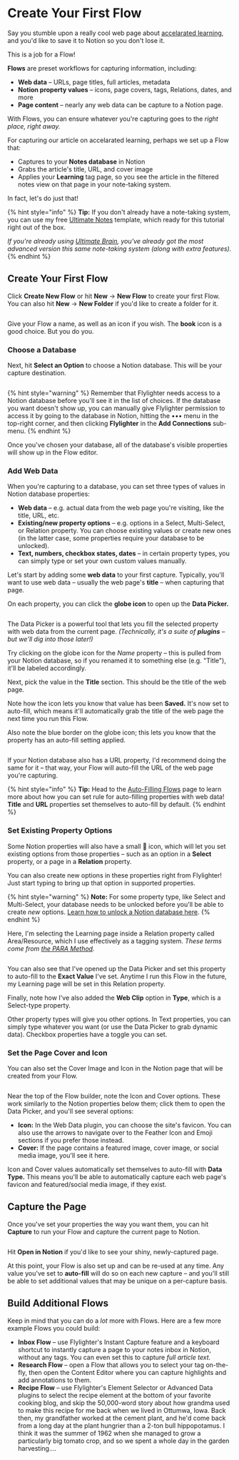 # Create Your First Flow

Say you stumble upon a really cool web page about [accelarated learning](https://fs.blog/learning/), and you'd like to save it to Notion so you don't lose it.

This is a job for a Flow!

**Flows** are preset workflows for capturing information, including:

* **Web data** – URLs, page titles, full articles, metadata
* **Notion property values** – icons, page covers, tags, Relations, dates, and more
* **Page content** – nearly any web data can be capture to a Notion page.

With Flows, you can ensure whatever you're capturing goes to the _right place, right away._

For capturing our article on accelarated learning, perhaps we set up a Flow that:

* Captures to your **Notes database** in Notion
* Grabs the article's title, URL, and cover image
* Applies your **Learning** tag page, so you see the article in the filtered notes view on that page in your note-taking system.

In fact, let's do just that!

{% hint style="info" %}
**Tip:** If you don't already have a note-taking system, you can use my free [Ultimate Notes](https://thomasfrank.notion.site/Ultimate-Notes-615417469d764e4c8136944371f21da1?pvs=4) template, which ready for this tutorial right out of the box.

_If you're already using_ [_Ultimate Brain_](https://thomasjfrank.com/brain/)_, you've already got the most advanced version this same note-taking system (along with extra features)._
{% endhint %}

## Create Your First Flow

Click **Create New Flow** or hit **New** → **New Flow** to create your first Flow. You can also hit **New** → **New Folder** if you'd like to create a folder for it.

<figure><img src="../.gitbook/assets/PixelSnap 2024-02-11 at 12.08.30@2x.jpg" alt=""><figcaption></figcaption></figure>

Give your Flow a name, as well as an icon if you wish. The **book** icon is a good choice. But you do you.

### Choose a Database

Next, hit **Select an Option** to choose a Notion database. This will be your capture destination.

<figure><img src="../.gitbook/assets/PixelSnap 2024-02-11 at 12.11.28@2x.jpg" alt=""><figcaption></figcaption></figure>

{% hint style="warning" %}
Remember that Flylighter needs access to a Notion database before you'll see it in the list of choices. If the database you want doesn't show up, you can manually give Flylighter permission to access it by going to the database in Notion, hitting the ••• menu in the top-right corner, and then clicking **Flylighter** in the **Add Connections** sub-menu.
{% endhint %}

Once you've chosen your database, all of the database's visible properties will show up in the Flow editor.

### Add Web Data

When you're capturing to a database, you can set three types of values in Notion database properties:

* **Web data** – e.g. actual data from the web page you're visiting, like the title, URL, etc.
* **Existing/new property options** – e.g. options in a Select, Multi-Select, or Relation property. You can choose existing values or create new ones (in the latter case, some properties require your database to be unlocked).
* **Text, numbers, checkbox states, dates** – in certain property types, you can simply type or set your own custom values manually.

Let's start by adding some **web data** to your first capture. Typically, you'll want to use web data – usually the web page's **title** – when capturing that page.

On each property, you can click the **globe icon** to open up the **Data Picker.**

<figure><img src="../.gitbook/assets/PixelSnap 2024-02-11 at 12.15.41@2x.jpg" alt=""><figcaption></figcaption></figure>

The Data Picker is a powerful tool that lets you fill the selected property with web data from the current page. _(Technically, it's a suite of **plugins** – but we'll dig into those later!)_

Try clicking on the globe icon for the _Name_ property – this is pulled from your Notion database, so if you renamed it to something else (e.g. "Title"), it'll be labeled accordingly.

Next, pick the value in the **Title** section. This should be the title of the web page.

Note how the icon lets you know that value has been **Saved.** It's now set to auto-fill, which means it'll automatically grab the title of the web page the next time you run this Flow.

Also note the blue border on the globe icon; this lets you know that the property has an auto-fill setting applied.

<figure><img src="../.gitbook/assets/PixelSnap 2024-02-11 at 20.43.34@2x.jpg" alt=""><figcaption></figcaption></figure>

If your Notion database also has a URL property, I'd recommend doing the same for it – that way, your Flow will auto-fill the URL of the web page you're capturing.

{% hint style="info" %}
**Tip:** Head to the [Auto-Filling Flows](auto-filling-flows.md) page to learn more about how you can set rule for auto-filling properties with web data! **Title** and **URL** properties set themselves to auto-fill by default.
{% endhint %}

### Set Existing Property Options

Some Notion properties will also have a small 🔽 icon, which will let you set existing options from those properties – such as an option in a **Select** property, or a page in a **Relation** property.

You can also create new options in these properties right from Flylighter! Just start typing to bring up that option in supported properties.

{% hint style="warning" %}
**Note:** For some property type, like Select and Multi-Select, your database needs to be unlocked before you'll be able to create _new_ options. [Learn how to unlock a Notion database here](https://support.thomasjfrank.com/customizing-your-templates/78ZReSibJg7dV9R7ouqQrS/how-to-unlock-notion-databases/muCk11PNirQRjH5xaQRs9V).
{% endhint %}

Here, I'm selecting the Learning page inside a Relation property called Area/Resource, which I use effectively as a tagging system. _These terms come from_ [_the PARA Method_](https://thomasjfrank.com/productivity/how-to-easily-organize-your-life-with-the-para-method)_._

<figure><img src="../.gitbook/assets/PixelSnap 2024-02-11 at 20.48.32@2x.jpg" alt=""><figcaption></figcaption></figure>

You can also see that I've opened up the Data Picker and set this property to auto-fill to the **Exact Value** I've set. Anytime I run this Flow in the future, my Learning page will be set in this Relation property.

Finally, note how I've also added the **Web Clip** option in **Type**, which is a Select-type property.

Other property types will give you other options. In Text properties, you can simply type whatever you want (or use the Data Picker to grab dynamic data). Checkbox properties have a toggle you can set.

### Set the Page Cover and Icon

You can also set the Cover Image and Icon in the Notion page that will be created from your Flow.

<figure><img src="../.gitbook/assets/PixelSnap 2024-02-11 at 20.59.38@2x.jpg" alt=""><figcaption></figcaption></figure>

Near the top of the Flow builder, note the Icon and Cover options. These work similarly to the Notion properties below them; click them to open the Data Picker, and you'll see several options:

* **Icon:** In the Web Data plugin, you can choose the site's favicon. You can also use the arrows to navigate over to the Feather Icon and Emoji sections if you prefer those instead.
* **Cover:** If the page contains a featured image, cover image, or social media image, you'll see it here.

Icon and Cover values automatically set themselves to auto-fill with **Data Type.** This means you'll be able to automatically capture each web page's favicon and featured/social media image, if they exist.

## Capture the Page

Once you've set your properties the way you want them, you can hit **Capture** to run your Flow and capture the current page to Notion.

<figure><img src="../.gitbook/assets/PixelSnap 2024-02-11 at 21.02.13@2x.jpg" alt=""><figcaption></figcaption></figure>

Hit **Open in Notion** if you'd like to see your shiny, newly-captured page.

At this point, your Flow is also set up and can be re-used at any time. Any value you've set to **auto-fill** will do so on each new capture – and you'll still be able to set additional values that may be unique on a per-capture basis.

## Build Additional Flows

Keep in mind that you can do a _lot_ more with Flows. Here are a few more example Flows you could build:

* **Inbox Flow** – use Flylighter's Instant Capture feature and a keyboard shortcut to instantly capture a page to your notes inbox in Notion, without any tags. You can even set this to capture _full article text._
* **Research Flow** – open a Flow that allows you to select your tag on-the-fly, then open the Content Editor where you can capture highlights and add annotations to them.
* **Recipe Flow** – use Flylighter's Element Selector or Advanced Data plugins to select the recipe element at the bottom of your favorite cooking blog, and skip the 50,000-word story about how grandma used to make this recipe for me back when we lived in Ottumwa, Iowa. Back then, my grandfather worked at the cement plant, and he'd come back from a long day at the plant hungrier than a 2-ton bull hippopotamus. I think it was the summer of 1962 when she managed to grow a particularly big tomato crop, and so we spent a whole day in the garden harvesting....

##
